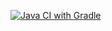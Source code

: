 [![Java CI with Gradle](https://github.com/Tatiana-Efimova/Homework4-Selenide/actions/workflows/gradle.yml/badge.svg)](https://github.com/Tatiana-Efimova/Homework4-Selenide/actions/workflows/gradle.yml)
